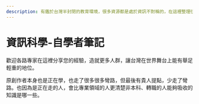 ```yaml
---
description: 有鑑於台灣半封閉的教育環境，很多資源都是處於資訊不對稱的，在這裡整理往資訊科學的幾條路，只要踏進了這個門，修行全看個人。
---
```


# 資訊科學-自學者筆記

歡迎各路專家在這裡分享您的經驗，造就更多人群，讓台灣在世界舞台上能有舉足輕重的地位。

原創作者本身也是正在學，也走了很多很多彎路，但最後有貴人提點，少走了彎路。也因為是正在走的人，會比專業領域的人更清楚非本科、轉職的人能夠吸收的知識是哪一些。

